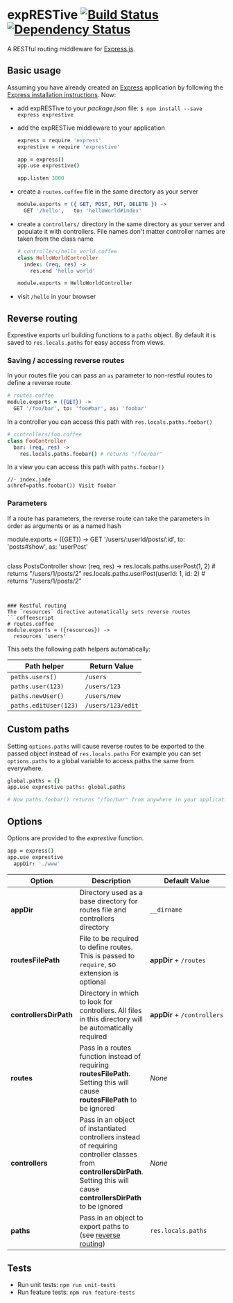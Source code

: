 expRESTive [![Build Status](https://travis-ci.org/alexdavid/exprestive.svg)](https://travis-ci.org/alexdavid/exprestive) [![Dependency Status](https://david-dm.org/alexdavid/exprestive.png)](https://david-dm.org/alexdavid/exprestive)
==========

A RESTful routing middleware for [Express.js](http://expressjs.com).


## Basic usage
Assuming you have already created an [Express](http://expressjs.com/) application
by following the [Express installation instructions](http://expressjs.com/starter/installing.html).
Now:

* add expRESTive to your _package.json_ file: `$ npm install --save express exprestive`
* add the expRESTive middleware to your application

    ```coffeescript
    express = require 'express'
    exprestive = require 'exprestive'

    app = express()
    app.use exprestive()

    app.listen 3000
    ```

* create a `routes.coffee` file in the same directory as your server

  ```coffeescript
  module.exports = ({ GET, POST, PUT, DELETE }) ->
    GET '/hello',   to: 'helloWorld#index'
  ```

* create a `controllers/` directory in the same directory as your server and populate it with controllers.
  File names don't matter controller names are taken from the class name

  ```coffeescript
  # controllers/hello_world.coffee
  class HelloWorldController
    index: (req, res) ->
      res.end 'hello world'

  module.exports = HelloWorldController
  ```
* visit `/hello` in your browser


## Reverse routing
Exprestive exports url building functions to a `paths` object. By default it is saved to `res.locals.paths` for easy access from views.

### Saving / accessing reverse routes
In your routes file you can pass an `as` parameter to non-restful routes to define a reverse route.
```coffeescript
# routes.coffee
module.exports = ({GET}) ->
  GET '/foo/bar', to: 'foo#bar', as: 'foobar'
```

In a controller you can access this path with `res.locals.paths.foobar()`
```coffeescript
# controllers/foo.coffee
class FooController
  bar: (req, res) ->
    res.locals.paths.foobar() # returns "/foo/bar"
```

In a view you can access this path with `paths.foobar()`
```jade
//- index.jade
a(href=paths.foobar()) Visit foobar
```


### Parameters

If a route has parameters, the reverse route can take the parameters in order as arguments or as a named hash

module.exports = ({GET}) ->
  GET '/users/:userId/posts/:id', to: 'posts#show', as: 'userPost'
```

```
class PostsController
  show: (req, res) ->
    res.locals.paths.userPost(1, 2)             # returns "/users/1/posts/2"
    res.locals.paths.userPost(userId: 1, id: 2) # returns "/users/1/posts/2"
```


### Restful routing
The `resources` directive automatically sets reverse routes
```coffeescript
# routes.coffee
module.exports = ({resources}) ->
  resources 'users'
```
This sets the following path helpers automatically:

| Path helper           | Return Value      |
|-----------------------|-------------------|
| `paths.users()`       | `/users`          |
| `paths.user(123)`     | `/users/123`      |
| `paths.newUser()`     | `/users/new`      |
| `paths.editUser(123)` | `/users/123/edit` |

## Custom paths
Setting `options.paths` will cause reverse routes to be exported to the passed object instead of `res.locals.paths`
For example you can set `options.paths` to a global variable to access paths the same from everywhere.

```coffeescript
global.paths = {}
app.use exprestive paths: global.paths

# Now paths.foobar() returns "/foo/bar" from anywhere in your application
```


## Options

Options are provided to the _exprestive_ function.
```coffeescript
app = express()
app.use exprestive
  appDir: './www'
```

| Option                 | Description                                                                                                                                                                     | Default Value                         |
|------------------------|---------------------------------------------------------------------------------------------------------------------------------------------------------------------------------|---------------------------------------|
| **appDir**             | Directory used as a base directory for routes file and controllers directory                                                                                                    | `__dirname`                           |
| **routesFilePath**     | File to be required to define routes. This is passed to `require`, so extension is optional                                                                                     | **appDir**&nbsp;+&nbsp;`/routes`      |
| **controllersDirPath** | Directory in which to look for controllers. All files in this directory will be automatically required                                                                          | **appDir**&nbsp;+&nbsp;`/controllers` |
| **routes**             | Pass in a routes function instead of requiring **routesFilePath**. Setting this will cause **routesFilePath** to be ignored                                                     | *None*                                |
| **controllers**        | Pass in an object of instantiated controllers instead of requiring controller classes from **controllersDirPath**. Setting this will cause **controllersDirPath** to be ignored | *None*                                |
| **paths**              | Pass in an object to export paths to (see [reverse routing](#reverse-routing))                                                                                                  | `res.locals.paths`                    |



## Tests

* Run unit tests: `npm run unit-tests`
* Run feature tests: `npm run feature-tests`
